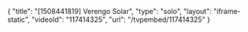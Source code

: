 {
    "title": "[1508441819] Verengo Solar",
    "type": "solo",
    "layout": "iframe-static",
    "videoId": "117414325",
    "url": "\/tvpembed\/117414325"
}